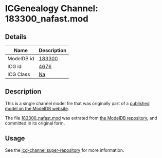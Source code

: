 # ICGenealogy Channel: 183300\_nafast.mod

## Details

Name | Description
---- | -----------
ModelDB id | [183300](http://senselab.med.yale.edu/ModelDB/ShowModel.cshtml?model=183300)
ICG id | [4676](http://icg.neurotheory.ox.ac.uk/channels/2/4676)
ICG Class | [Na](http://icg.neurotheory.ox.ac.uk/channels/2)

## Description

This is a single channel model file that was originally part of a [published model on the ModelDB website](http://senselab.med.yale.edu/mModelDB/ShowModel.cshtml?model=183300).

The file [183300\_nafast.mod](183300_nafast.mod) was extrated from [the ModelDB repository](http://senselab.med.yale.edu/ModelDB/ShowModel.cshtml?model=183300), and committed in its original form.

## Usage

See the [icg-channel super-repository](https://github.com/icgenealogy/icg-channels) for more information.
